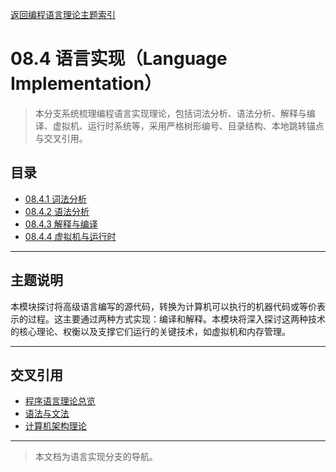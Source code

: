 [返回编程语言理论主题索引](../README.md)

# 08.4 语言实现（Language Implementation）

> 本分支系统梳理编程语言实现理论，包括词法分析、语法分析、解释与编译、虚拟机、运行时系统等，采用严格树形编号、目录结构、本地跳转锚点与交叉引用。

## 目录
- [08.4.1 词法分析](./08.4.1_Lexical_Analysis.md)
- [08.4.2 语法分析](./08.4.2_Syntax_Analysis.md)
- [08.4.3 解释与编译](./08.4.3_Interpretation_and_Compilation.md)
- [08.4.4 虚拟机与运行时](./08.4.4_VM_and_Runtime.md)

---

## 主题说明

本模块探讨将高级语言编写的源代码，转换为计算机可以执行的机器代码或等价表示的过程。这主要通过两种方式实现：编译和解释。本模块将深入探讨这两种技术的核心理论、权衡以及支撑它们运行的关键技术，如虚拟机和内存管理。

---

## 交叉引用

- [程序语言理论总览](../README.md)
- [语法与文法](../08.1_Language_Design_and_Specification/08.1.2_Syntax_and_Grammars.md)
- [计算机架构理论](../../09_Computer_Architecture_Theory/README.md)

---

> 本文档为语言实现分支的导航。
